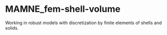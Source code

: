 # MAMNE_fem-shell-volume
Working in robust models with discretization by finite elements of shells and solids.
